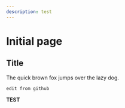 ```yaml
---
description: test
---
```


# Initial page

## Title

The quick brown fox jumps over the lazy dog.

```text
edit from github
```

**TEST**

